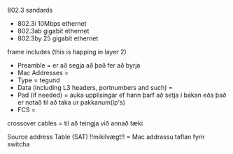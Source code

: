 802.3 sandards
  - 802.3i 10Mbps ethernet
  - 802.3ab gigabit ethernet
  - 802.3by 25 gigabit ethernet
 
frame includes
  (this is happing in layer 2)
  - Preamble = er að segja að það fer að byrja
  - Mac Addresses =
  - Type = tegund
  - Data (including L3 headers, portnumbers and such) =
  - Pad (if needed) = auka upplisingar ef hann þarf að setja í bakan eða það er notað til að taka ur pakkanum(ip's)
  - FCS =

crossover cables =  til að teingja við annað tæki

Source address Table (SAT) !!mikilvægt!! = Mac addrassu taflan fyrir switcha

